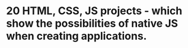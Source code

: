 # 20 HTML, CSS, JS projects - which show the possibilities of native JS when creating applications.
